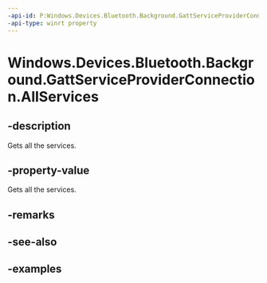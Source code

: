 ```yaml
---
-api-id: P:Windows.Devices.Bluetooth.Background.GattServiceProviderConnection.AllServices
-api-type: winrt property
---
```


<!-- Property syntax.
public IMapView<GattServiceProviderConnection> AllServices { get; }
-->

# Windows.Devices.Bluetooth.Background.GattServiceProviderConnection.AllServices

## -description
Gets all the services.

## -property-value
Gets all the services.

## -remarks

## -see-also

## -examples

